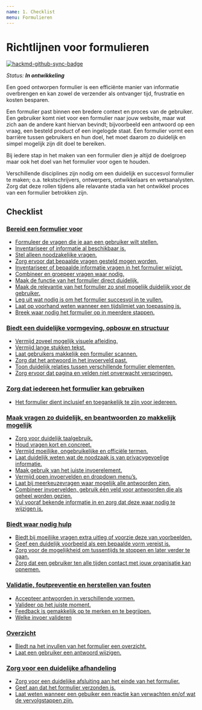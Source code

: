 ```yaml
---
name: 1. Checklist
menu: Formulieren
---
```


# Richtlijnen voor formulieren

[![hackmd-github-sync-badge](https://hackmd.io/vXazt598Sn2t358J65D8Qg/badge)](https://hackmd.io/vXazt598Sn2t358J65D8Qg)

_Status: **In ontwikkeling**_

Een goed ontworpen formulier is een efficiënte manier van informatie overbrengen en kan zowel de verzender als ontvanger tijd, frustratie en kosten besparen. 

Een formulier past binnen een bredere context en proces van de gebruiker. Een gebruiker komt niet voor een formulier naar jouw website, maar wat zich aan de andere kant hiervan bevindt; bijvoorbeeld een antwoord op een vraag, een besteld product of een ingelogde staat. Een formulier vormt een barrière tussen gebruikers en hun doel, het moet daarom zo duidelijk en simpel mogelijk zijn dit doel te bereiken.

Bij iedere stap in het maken van een formulier dien je altijd de doelgroep maar ook het doel van het formulier voor ogen te houden.

Verschillende disciplines zijn nodig om een duidelijk en succesvol formulier te maken; o.a. tekstschrijvers, ontwerpers, ontwikkelaars en wetsanalysten. Zorg dat deze rollen tijdens alle relavante stadia van het ontwikkel proces van een formulier betrokken zijn.

## Checklist

### [Bereid een formulier voor](./patronen-formulier-voorbereiden/patronen-formulieren-formulier-voorbereiden)

- [Formuleer de vragen die je aan een gebruiker wilt stellen.](https://hackmd.io/gZriDtYKQBqxLVVAtkMtvg#Formuleer-de-vragen-die-je-aan-een-gebruiker-wilt-stellen)
- [Inventariseer of informatie al beschikbaar is.](https://hackmd.io/gZriDtYKQBqxLVVAtkMtvg#Inventariseer-of-informatie-al-beschikbaar-is)
- [Stel alleen noodzakelijke vragen.](https://hackmd.io/gZriDtYKQBqxLVVAtkMtvg#Stel-alleen-noodzakelijke-vragen)
- [Zorg ervoor dat bepaalde vragen gesteld mogen worden.](https://hackmd.io/gZriDtYKQBqxLVVAtkMtvg#Zorg-ervoor-dat-bepaalde-vragen-gesteld-mogen-worden)
- [Inventariseer of bepaalde informatie vragen in het formulier wijzigt.](https://hackmd.io/gZriDtYKQBqxLVVAtkMtvg#Selectieafhankelijke-vragen)
- [Combineer en groepeer vragen waar nodig.](https://hackmd.io/gZriDtYKQBqxLVVAtkMtvg#Combineer-en-groepeer-vragen-waar-nodig)
- [Maak de functie van het formulier direct duidelijk.](https://hackmd.io/gZriDtYKQBqxLVVAtkMtvg#Maak-de-functie-van-het-formulier-direct-duidelijk)
- [Maak de relevantie van het formulier zo snel mogelijk duidelijk voor de gebruiker.](https://hackmd.io/gZriDtYKQBqxLVVAtkMtvg#Maak-zo-snel-mogelijk-duidelijk-of-het-formulier-relevant-is-voor-de-gebruiker)
- [Leg uit wat nodig is om het formulier succesvol in te vullen.](https://hackmd.io/gZriDtYKQBqxLVVAtkMtvg#Leg-uit-wat-een-gebruiker-nodig-heeft-om-het-formulier-succesvol-in-te-vullen)
- [Laat op voorhand weten wanneer een tijdslimiet van toepassing is.](https://hackmd.io/gZriDtYKQBqxLVVAtkMtvg#Laat-op-voorhand-weten-wanneer-een-tijdslimiet-van-toepassing-is)
- [Breek waar nodig het formulier op in meerdere stappen.](https://hackmd.io/gZriDtYKQBqxLVVAtkMtvg#Meerstappen-formulieren)

### [Biedt een duidelijke vormgeving, opbouw en structuur](https://hackmd.io/8IguZZ2YRvCA3vpuoc0EyQ)

- [Vermijd zoveel mogelijk visuele afleiding.](https://hackmd.io/8IguZZ2YRvCA3vpuoc0EyQ#Vermijd-zoveel-mogelijk-visuele-afleiding)
- [Vermijd lange stukken tekst.](https://hackmd.io/8IguZZ2YRvCA3vpuoc0EyQ#Vermijd-lange-stukken-tekst)
- [Laat gebruikers makkelijk een formulier scannen.](https://hackmd.io/8IguZZ2YRvCA3vpuoc0EyQ#Laat-gebruikers-makkelijk-een-formulier-scannen)
- [Zorg dat het antwoord in het invoerveld past.](https://hackmd.io/8IguZZ2YRvCA3vpuoc0EyQ#Zorg-dat-het-antwoord-in-het-invoerveld-past)
- [Toon duidelijk relaties tussen verschillende formulier elementen.](https://hackmd.io/8IguZZ2YRvCA3vpuoc0EyQ#Toon-duidelijk-de-relatie-tussen-verschillende-formulier-elementen)
- [Zorg ervoor dat pagina en velden niet onverwacht verspringen.](https://hackmd.io/8IguZZ2YRvCA3vpuoc0EyQ#Zorg-ervoor-dat-pagina-en-velden-niet-onverwacht-verspringen)

### [Zorg dat iedereen het formulier kan gebruiken](https://hackmd.io/Z0sXqINxRQuLdxoLbUiGWw)

- [Het formulier dient inclusief en toegankelijk te zijn voor iedereen.](https://hackmd.io/Z0sXqINxRQuLdxoLbUiGWw)

### [Maak vragen zo duidelijk, en beantwoorden zo makkelijk mogelijk](https://hackmd.io/WaIXqtnnQNy6GaRJRX6ENA)

- [Zorg voor duidelijk taalgebruik.](https://hackmd.io/WaIXqtnnQNy6GaRJRX6ENA#Zorg-voor-duidelijk-taalgebruik)
- [Houd vragen kort en concreet.](https://hackmd.io/WaIXqtnnQNy6GaRJRX6ENA#Houd-vragen-kort-en-concreet)
- [Vermijd moeilijke, ongebruikelijke en officiële termen.](https://hackmd.io/WaIXqtnnQNy6GaRJRX6ENA#Vermijd-moeilijke-ongebruikelijke-en-offici%C3%ABle-termen)
- [Laat duidelijk weten wat de noodzaak is van privacygevoelige informatie.](https://hackmd.io/WaIXqtnnQNy6GaRJRX6ENA#Informeer-over-de-noodzaak-van-privacygevoelige-informatie)
- [Maak gebruik van het juiste invoerelement.]()
- [Vermijd open invoervelden en dropdown menu’s.](https://hackmd.io/WaIXqtnnQNy6GaRJRX6ENA#Vermijd-open-invoervelden-en-dropdown-menu%E2%80%99s)
- [Laat bij meerkeuzevragen waar mogelijk alle antwoorden zien.](https://hackmd.io/WaIXqtnnQNy6GaRJRX6ENA#Laat-bij-meerkeuzevragen-waar-mogelijk-alle-antwoorden-zien)
- [Combineer invoervelden, gebruik één veld voor antwoorden die als geheel worden gezien.](https://hackmd.io/WaIXqtnnQNy6GaRJRX6ENA#Combineer-invoervelden-gebruik-zo-veel-mogelijk-%C3%A9%C3%A9n-veld-voor-antwoorden-die-als-geheel-worden-gezien)
- [Vul vooraf bekende informatie in en zorg dat deze waar nodig te wijzigen is.](https://hackmd.io/WaIXqtnnQNy6GaRJRX6ENA#Vul-vooraf-bekende-informatie-in)

### [Biedt waar nodig hulp](https://hackmd.io/_8d2TCZWThyjfsuwCFKh8A)

- [Biedt bij moeilijke vragen extra uitleg of voorzie deze van voorbeelden.](https://hackmd.io/_8d2TCZWThyjfsuwCFKh8A#Biedt-bij-moeilijke-vragen-extra-uitleg-of-voorzie-deze-van-voorbeelden)
- [Geef een duidelijk voorbeeld als een bepaalde vorm vereist is.](https://hackmd.io/_8d2TCZWThyjfsuwCFKh8A#Geef-een-voorbeeld-als-een-bepaalde-vorm-vereist-is)
- [Zorg voor de mogelijkheid om tussentijds te stoppen en later verder te gaan.](https://hackmd.io/_8d2TCZWThyjfsuwCFKh8A#Zorg-voor-de-mogelijkheid-om-tussentijds-te-stoppen-en-later-verder-te-gaan)
- [Zorg dat een gebruiker ten alle tijden contact met jouw organisatie kan opnemen.](https://hackmd.io/_8d2TCZWThyjfsuwCFKh8A#Zorg-dat-een-gebruiker-ten-alle-tijden-contact-op-kan-nemen)

### [Validatie, foutpreventie en herstellen van fouten](https://hackmd.io/cfSBF3OVSiGzldZ__ykc9Q)

- [Accepteer antwoorden in verschillende vormen.](https://hackmd.io/cfSBF3OVSiGzldZ__ykc9Q#Accepteer-antwoorden-in-verschillende-vormen)
- [Valideer op het juiste moment.](https://hackmd.io/cfSBF3OVSiGzldZ__ykc9Q#Valideer-op-het-juiste-moment)
- [Feedback is gemakkelijk op te merken en te begrijpen.](https://hackmd.io/cfSBF3OVSiGzldZ__ykc9Q#Tonen-van-feedback)
- [Welke invoer valideren](https://hackmd.io/cfSBF3OVSiGzldZ__ykc9Q#Welke-invoer-valideren)

### [Overzicht](https://hackmd.io/lPnQNMiySWqeii_f1MDtaA#Richtlijnen-voor-formulieren-Overzicht)

- [Biedt na het invullen van het formulier een overzicht.](https://hackmd.io/lPnQNMiySWqeii_f1MDtaA#Biedt-een-overzicht-van-het-formulier)
- [Laat een gebruiker een antwoord wijzigen.](https://hackmd.io/lPnQNMiySWqeii_f1MDtaA#Laat-een-gebruiker-een-antwoord-wijzigen)

### [Zorg voor een duidelijke afhandeling](https://hackmd.io/dB2Q_lJOSt6d9XApdbs2Aw)

- [Zorg voor een duidelijke afsluiting aan het einde van het formulier.](https://hackmd.io/dB2Q_lJOSt6d9XApdbs2Aw#Zorg-voor-een-duidelijke-afsluiting)
- [Geef aan dat het formulier verzonden is.](https://hackmd.io/dB2Q_lJOSt6d9XApdbs2Aw#Geef-aan-dat-het-formulier-verzonden-is)
- [Laat weten wanneer een gebuiker een reactie kan verwachten en/of wat de vervolgstappen zijn.](https://hackmd.io/dB2Q_lJOSt6d9XApdbs2Aw#Vervolgstappen)

